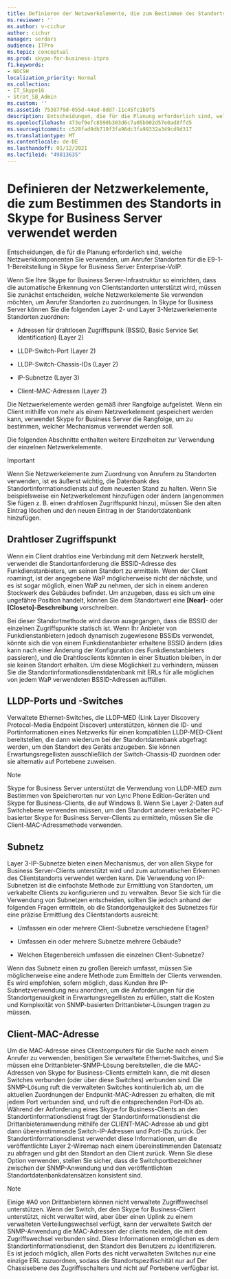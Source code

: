 ```yaml
---
title: Definieren der Netzwerkelemente, die zum Bestimmen des Standorts in Skype for Business Server verwendet werden
ms.reviewer: ''
ms.author: v-cichur
author: cichur
manager: serdars
audience: ITPro
ms.topic: conceptual
ms.prod: skype-for-business-itpro
f1.keywords:
- NOCSH
localization_priority: Normal
ms.collection:
- IT_Skype16
- Strat_SB_Admin
ms.custom: ''
ms.assetid: 7538779d-055d-44ed-8dd7-11c45fc1b9f5
description: Entscheidungen, die für die Planung erforderlich sind, welche Netzwerkkomponenten Sie verwenden, um Anrufer Standorten für die E9-1-1-Bereitstellung in Skype for Business Server Enterprise-VoIP.
ms.openlocfilehash: 473ef9efc8598b303d6c7a05b902d57e0ad8ffd5
ms.sourcegitcommit: c528fad9db719f3fa96dc3fa99332a349cd9d317
ms.translationtype: MT
ms.contentlocale: de-DE
ms.lasthandoff: 01/12/2021
ms.locfileid: "49813635"
---
```

# <a name="define-the-network-elements-used-to-determine-location-in-skype-for-business-server"></a>Definieren der Netzwerkelemente, die zum Bestimmen des Standorts in Skype for Business Server verwendet werden
 
Entscheidungen, die für die Planung erforderlich sind, welche Netzwerkkomponenten Sie verwenden, um Anrufer Standorten für die E9-1-1-Bereitstellung in Skype for Business Server Enterprise-VoIP.
  
Wenn Sie Ihre Skype for Business Server-Infrastruktur so einrichten, dass die automatische Erkennung von Clientstandorten unterstützt wird, müssen Sie zunächst entscheiden, welche Netzwerkelemente Sie verwenden möchten, um Anrufer Standorten zu zuordnungen. In Skype for Business Server können Sie die folgenden Layer 2- und Layer 3-Netzwerkelemente Standorten zuordnen:
  
- Adressen für drahtlosen Zugriffspunk (BSSID, Basic Service Set Identification) (Layer 2)
    
- LLDP-Switch-Port (Layer 2)
    
- LLDP-Switch-Chassis-IDs (Layer 2)
    
- IP-Subnetze (Layer 3)
    
- Client-MAC-Adressen (Layer 2)
    
Die Netzwerkelemente werden gemäß ihrer Rangfolge aufgelistet. Wenn ein Client mithilfe von mehr als einem Netzwerkelement gespeichert werden kann, verwendet Skype for Business Server die Rangfolge, um zu bestimmen, welcher Mechanismus verwendet werden soll. 
  
Die folgenden Abschnitte enthalten weitere Einzelheiten zur Verwendung der einzelnen Netzwerkelemente.
  
> [!IMPORTANT]
> Wenn Sie Netzwerkelemente zum Zuordnung von Anrufern zu Standorten verwenden, ist es äußerst wichtig, die Datenbank des Standortinformationsdiensts auf dem neuesten Stand zu halten. Wenn Sie beispielsweise ein Netzwerkelement hinzufügen oder ändern (angenommen Sie fügen z. B. einen drahtlosen Zugriffspunkt hinzu), müssen Sie den alten Eintrag löschen und den neuen Eintrag in der Standortdatenbank hinzufügen. 
  
## <a name="wireless-access-point"></a>Drahtloser Zugriffspunkt

Wenn ein Client drahtlos eine Verbindung mit dem Netzwerk herstellt, verwendet die Standortanforderung die BSSID-Adresse des Funkdienstanbieters, um seinen Standort zu ermitteln. Wenn der Client roamingt, ist der angegebene WaP möglicherweise nicht der nächste, und es ist sogar möglich, einen WaP zu nehmen, der sich in einem anderen Stockwerk des Gebäudes befindet. Um anzugeben, dass es sich um eine ungefähre Position handelt, können Sie dem Standortwert eine **[Near]-** oder **[Closeto]-Beschreibung** vorschreiben.
  
Bei dieser Standortmethode wird davon ausgegangen, dass die BSSID der einzelnen Zugriffspunkte statisch ist. Wenn Ihr Anbieter von Funkdienstanbietern jedoch dynamisch zugewiesene BSSIDs verwendet, könnte sich die von einem Funkdienstanbieter erhaltene BSSID ändern (dies kann nach einer Änderung der Konfiguration des Funkdienstanbieters passieren), und die Drahtlosclients könnten in einer Situation bleiben, in der sie keinen Standort erhalten. Um diese Möglichkeit zu verhindern, müssen Sie die Standortinformationsdienstdatenbank mit ERLs für alle möglichen von jedem WaP verwendeten BSSID-Adressen auffüllen. 
  
## <a name="lldp-ports-and-switches"></a>LLDP-Ports und -Switches

Verwaltete Ethernet-Switches, die LLDP-MED (Link Layer Discovery Protocol-Media Endpoint Discover) unterstützen, können die ID- und Portinformationen eines Netzwerks für einen kompatiblen LLDP-MED-Client bereitstellen, die dann wiederum bei der Standortdatenbank abgefragt werden, um den Standort des Geräts anzugeben. Sie können Erwartungsregellisten ausschließlich der Switch-Chassis-ID zuordnen oder sie alternativ auf Portebene zuweisen.
  
> [!NOTE]
> Skype for Business Server unterstützt die Verwendung von LLDP-MED zum Bestimmen von Speicherorten nur von Lync Phone Edition-Geräten und Skype for Business-Clients, die auf Windows 8. Wenn Sie Layer 2-Daten auf Switchebene verwenden müssen, um den Standort anderer verkabelter PC-basierter Skype for Business Server-Clients zu ermitteln, müssen Sie die Client-MAC-Adressmethode verwenden. 
  
## <a name="subnet"></a>Subnetz

Layer 3-IP-Subnetze bieten einen Mechanismus, der von allen Skype for Business Server-Clients unterstützt wird und zum automatischen Erkennen des Clientstandorts verwendet werden kann. Die Verwendung von IP-Subnetzen ist die einfachste Methode zur Ermittlung von Standorten, um verkabelte Clients zu konfigurieren und zu verwalten. Bevor Sie sich für die Verwendung von Subnetzen entscheiden, sollten Sie jedoch anhand der folgenden Fragen ermitteln, ob die Standortgenauigkeit des Subnetzes für eine präzise Ermittlung des Clientstandorts ausreicht:
  
- Umfassen ein oder mehrere Client-Subnetze verschiedene Etagen?
    
- Umfassen ein oder mehrere Subnetze mehrere Gebäude?
    
- Welchen Etagenbereich umfassen die einzelnen Client-Subnetze?
    
Wenn das Subnetz einen zu großen Bereich umfasst, müssen Sie möglicherweise eine andere Methode zum Ermitteln der Clients verwenden. Es wird empfohlen, sofern möglich, dass Kunden ihre IP-Subnetzverwendung neu anordnen, um die Anforderungen für die Standortgenauigkeit in Erwartungsregellisten zu erfüllen, statt die Kosten und Komplexität von SNMP-basierten Drittanbieter-Lösungen tragen zu müssen.
  
## <a name="client-mac-address"></a>Client-MAC-Adresse

Um die MAC-Adresse eines Clientcomputers für die Suche nach einem Anrufer zu verwenden, benötigen Sie verwaltete Ethernet-Switches, und Sie müssen eine Drittanbieter-SNMP-Lösung bereitstellen, die die MAC-Adressen von Skype for Business-Clients ermitteln kann, die mit diesen Switches verbunden (oder über diese Switches) verbunden sind. Die SNMP-Lösung ruft die verwalteten Switches kontinuierlich ab, um die aktuellen Zuordnungen der Endpunkt-MAC-Adressen zu erhalten, die mit jedem Port verbunden sind, und ruft die entsprechenden Port-IDs ab. Während der Anforderung eines Skype for Business-Clients an den Standortinformationsdienst fragt der Standortinformationsdienst die Drittanbieteranwendung mithilfe der CLIENT-MAC-Adresse ab und gibt dann übereinstimmende Switch-IP-Adressen und Port-IDs zurück. Der Standortinformationsdienst verwendet diese Informationen, um die veröffentlichte Layer 2-Wiremap nach einem übereinstimmenden Datensatz zu abfragen und gibt den Standort an den Client zurück. Wenn Sie diese Option verwenden, stellen Sie sicher, dass die Switchportbezeichner zwischen der SNMP-Anwendung und den veröffentlichten Standortdatenbankdatensätzen konsistent sind.
  
> [!NOTE]
> Einige #A0 von Drittanbietern können nicht verwaltete Zugriffswechsel unterstützen. Wenn der Switch, der den Skype for Business-Client unterstützt, nicht verwaltet wird, aber über einen Uplink zu einem verwalteten Verteilungswechsel verfügt, kann der verwaltete Switch der SNMP-Anwendung die MAC-Adressen der clients melden, die mit dem Zugriffswechsel verbunden sind. Diese Informationen ermöglichen es dem Standortinformationsdienst, den Standort des Benutzers zu identifizieren. Es ist jedoch möglich, allen Ports des nicht verwalteten Switches nur eine einzige ERL zuzuordnen, sodass die Standortspezifischität nur auf Der Chassisebene des Zugriffsschalters und nicht auf Portebene verfügbar ist. 
  

